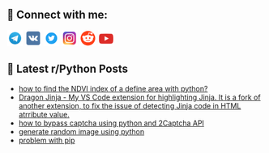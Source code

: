 ## 🔎 Connect with me:
[<img src="https://github.com/bullbesh/bullbesh/blob/main/images/Telegram.png" width="32" height="32" />](https://t.me/bullbesh)
[<img src="https://github.com/bullbesh/bullbesh/blob/main/images/VK.png" width="32" height="32" />](https://vk.com/bullbesh)
[<img src="https://github.com/bullbesh/bullbesh/blob/main/images/Twitter.png" width="32" height="32" />](https://twitter.com/bullbesh1)
[<img src="https://github.com/bullbesh/bullbesh/blob/main/images/Instagram.png" width="32" height="32" />](https://www.instagram.com/bullbesh)
[<img src="https://github.com/bullbesh/bullbesh/blob/main/images/Reddit.png" width="32" height="32" />](https://www.reddit.com/user/bullbesh)
[<img src="https://github.com/bullbesh/bullbesh/blob/main/images/YouTube.png" width="32" height="32" />](https://www.youtube.com/channel/UCtfjRs6uzgq5mfm8S06WTcg)

## 📕 Latest r/Python Posts
<!-- BLOG-POST-LIST:START -->
- [how to find the NDVI index of a define area with python?](https://www.reddit.com/r/Python/comments/13t3k6b/how_to_find_the_ndvi_index_of_a_define_area_with/)
- [Dragon Jinja - My VS Code extension for highlighting Jinja. It is a fork of another extension, to fix the issue of detecting Jinja code in HTML atrribute value.](https://www.reddit.com/r/Python/comments/13t1mqi/dragon_jinja_my_vs_code_extension_for/)
- [how to bypass captcha using python and 2Captcha API](https://www.reddit.com/r/Python/comments/13t1c08/how_to_bypass_captcha_using_python_and_2captcha/)
- [generate random image using python](https://www.reddit.com/r/Python/comments/13t1bc4/generate_random_image_using_python/)
- [problem with pip](https://www.reddit.com/r/Python/comments/13t0ut1/problem_with_pip/)
<!-- BLOG-POST-LIST:END -->
